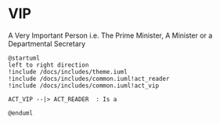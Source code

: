 # VIP 

A Very Important Person i.e. The Prime Minister, A Minister or a Departmental Secretary

```plantuml format="svg" classes="uml myDiagram"
@startuml
left to right direction
!include /docs/includes/theme.iuml
!include /docs/includes/common.iuml!act_reader
!include /docs/includes/common.iuml!act_vip

ACT_VIP --|> ACT_READER  : Is a

@enduml
```